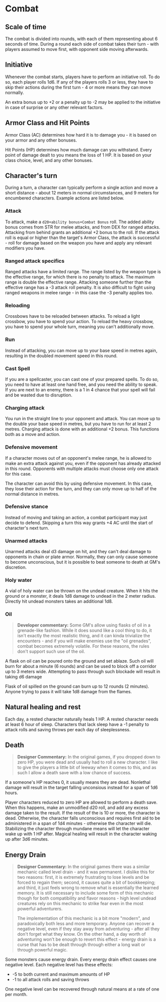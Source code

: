 # Combat

## Scale of time

The combat is divided into rounds, with each of them representing about 6 seconds of time. During a round each side of combat takes their turn - with players assumed to move first, with opponent side moving afterwards.

## Initiative

Whenever the combat starts, players have to perform an initiative roll. To do so, each player rolls 1d6. If any of the players rolls 3 or less, they have to skip their actions during the first turn - 4 or more means they can move normally. 

An extra bonus up to +2 or a penalty up to -2 may be applied to the initiative in case of surprise or any other relevant factors.

## Armor Class and Hit Points

Armor Class (AC) determines how hard it is to damage you - it is based on your armor and any other bonuses.

Hit Points (HP) determines how much damage can you withstand. Every point of damage dealt to you means the loss of 1 HP. It is based on your class choice, level, and any other bonuses.

## Character's turn

During a turn, a character can typically perform a single action and move a short distance - about 12 meters in normal circumstances, and 9 meters for encumbered characters. Example actions are listed below.

### Attack

To attack, make a `d20+ability bonus+Combat Bonus` roll. The added ability bonus comes from STR for melee attacks, and from DEX for ranged attacks. Attacking from behind grants an additional +2 bonus to the roll. If the attack roll is equal or higher than the target's Armor Class, the attack is successful - roll for damage based on the weapon you have and apply any relevant modifiers you have.

### Ranged attack specifics

Ranged attacks have a limited range. The range listed by the weapon type is the effective range, for which there is no penalty to attack. The maximum range is double the effective range. Attacking someone further than the effective range has a -3 attack roll penalty. It is also difficult to fight using ranged weapons in melee range - in this case the -3 penalty applies too.

### Reloading

Crossbows have to be reloaded between attacks. To reload a light crossbow, you have to spend your action. To reload the heavy crossbow, you have to spend your whole turn, meaning you can't additionally move.

### Run

Instead of attacking, you can move up to your base speed in metres again, resulting in the doubled movement speed in this round.

### Cast Spell

If you are a spellcaster, you can cast one of your prepared spells. To do so, you need to have at least one hand free, and you need the ability to speak. If you are next to an enemy, there is a 1 in 4 chance that your spell will fail and be wasted due to disruption.

### Charging attack

You run in the straight line to your opponent and attack. You can move up to the double your base speed in metres, but you have to run for at least 2 metres. Charging attack is done with an additional +2 bonus. This functions both as a move and action.

### Defensive movement

If a character moves out of an opponent's melee range, he is allowed to make an extra attack against you, even if the opponent has already attacked in this round. Opponents with multiple attacks must choose only one attack for this case.

The character can avoid this by using defensive movement. In this case, they lose their action for the turn, and they can only move up to half of the normal distance in metres.

### Defensive stance

Instead of moving and taking an action, a combat participant may just decide to defend. Skipping a turn this way grants +4 AC until the start of character's next turn.

### Unarmed attacks

Unarmed attacks deal d3 damage on hit, and they can't deal damage to opponents in chain or plate armor. Normally, they can only cause someone to become unconscious, but it is possible to beat someone to death at GM's discretion.

### Holy water

A vial of holy water can be thrown on the undead creature. When it hits the ground or a monster, it deals 1d8 damage to undead in the 2 meter radius. Directly hit undead monsters takes an additional 1d8.

### Oil

> **Developer commentary:** Some GM's allow using flasks of oil in a grenade-like fashion. While it does sound like a cool thing to do, it isn't exactly the most realistic thing, and it can kinda trivialize the encounters - and if you will make enemies use the "oil grenades", combat becomes extremely volatile. For these reasons, the rules don't support such use of the oil.

A flask on oil can be poured onto the ground and set ablaze. Such oil will burn for about a minute (6 rounds) and can be used to block off a corridor up to 3 meters wide. Attempting to pass through such blockade will result in taking d6 damage

Flask of oil spilled on the ground can burn up to 12 rounds (2 minutes). Anyone trying to pass it will take 1d8 damage from the flames.

## Natural healing and rest

Each day, a rested character naturally heals 1 HP. A rested character needs at least 6 hour of sleep. Characters that lack sleep have a -1 penalty to attack rolls and saving throws per each day of sleeplessness.

## Death

> **Designer Commentary:** In the original games, if you dropped down to zero HP, you were dead and usually had to roll a new character. I like to give the players a little bit of leeway when it comes to this, and as such I allow a death save with a low chance of success.

If a someone's HP reaches 0, it usually means they are dead. Nonlethal damage will result in the target falling unconsious instead for a span of 1d6 hours.

Player characters reduced to zero HP are allowed to perform a death save. When this happens, make an unmodified d20 roll, and add any excess damage taken to the result. If the result of the is 10 or more, the character is dead. Otherwise, the character falls unconscious and requires first aid to be administered in a span of 1d4 minutes - otherwise the character will die. Stabilizing the character through mundane means will let the character wake up with 1 HP after. Magical healing will result in the character waking up after 3d6 minutes.

## Energy Drain

> **Designer Commentary:** In the original games there was a similar mechanic called level drain - and it was permanent. I dislike this for two reasons: first, it is extremely frustrating to lose levels and be forced to regain them; second, it causes quite a bit of bookkeeping; and third, it just feels wrong to remove what is essentially the learned memory. It is still necessary to include some form of this  mechanic though for both compatibility and flavor reasons - high level undead creatures rely on this mechanic to strike fear even in the most powerful adventurers.
>
> The implementation of this mechanic is a bit more "modern", and paradoxically both less and more temporary. Anyone can recover a negative level, even if they stay away from adventuring - after all they don't forget what they know. On the other hand, a day worth of adventuring won't be enough to revert this effect - energy drain is a curse that has to be dealt through through either a long wait or through powerful magic.

Some monsters cause energy drain. Every energy drain effect causes one negative level. Each negative level has these effects:

* -5 to both current and maximum amounts of HP
* -1 to all attack rolls and saving throws

One negative level can be recovered through natural means at a rate of one per month.